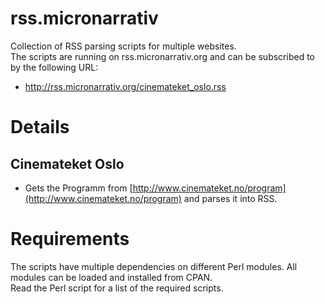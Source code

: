 rss.micronarrativ
=================

Collection of RSS parsing scripts for multiple websites.  
The scripts are running on rss.micronarrativ.org and can be subscribed to by the following URL:

* http://rss.micronarrativ.org/cinemateket_oslo.rss


# Details
## Cinemateket Oslo
* Gets the Programm from [http://www.cinemateket.no/program](http://www.cinemateket.no/program) and parses it into RSS.

# Requirements
The scripts have multiple dependencies on different Perl modules. All modules can be loaded and installed from CPAN.  
Read the Perl script for a list of the required scripts.
